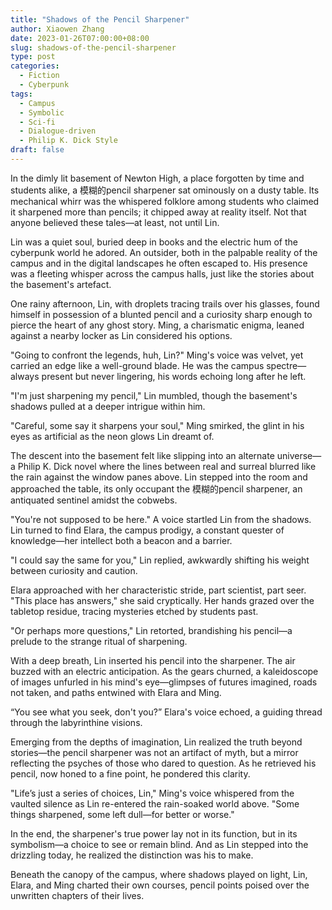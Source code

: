 ```yaml
---
title: "Shadows of the Pencil Sharpener"
author: Xiaowen Zhang
date: 2023-01-26T07:00:00+08:00
slug: shadows-of-the-pencil-sharpener
type: post
categories:
  - Fiction
  - Cyberpunk
tags:
  - Campus
  - Symbolic
  - Sci-fi
  - Dialogue-driven
  - Philip K. Dick Style
draft: false
---
```


In the dimly lit basement of Newton High, a place forgotten by time and students alike, a 模糊的pencil sharpener sat ominously on a dusty table. Its mechanical whirr was the whispered folklore among students who claimed it sharpened more than pencils; it chipped away at reality itself. Not that anyone believed these tales—at least, not until Lin.

Lin was a quiet soul, buried deep in books and the electric hum of the cyberpunk world he adored. An outsider, both in the palpable reality of the campus and in the digital landscapes he often escaped to. His presence was a fleeting whisper across the campus halls, just like the stories about the basement's artefact.

One rainy afternoon, Lin, with droplets tracing trails over his glasses, found himself in possession of a blunted pencil and a curiosity sharp enough to pierce the heart of any ghost story. Ming, a charismatic enigma, leaned against a nearby locker as Lin considered his options.

"Going to confront the legends, huh, Lin?" Ming's voice was velvet, yet carried an edge like a well-ground blade. He was the campus spectre—always present but never lingering, his words echoing long after he left.

"I'm just sharpening my pencil," Lin mumbled, though the basement's shadows pulled at a deeper intrigue within him.

"Careful, some say it sharpens your soul," Ming smirked, the glint in his eyes as artificial as the neon glows Lin dreamt of.

The descent into the basement felt like slipping into an alternate universe—a Philip K. Dick novel where the lines between real and surreal blurred like the rain against the window panes above. Lin stepped into the room and approached the table, its only occupant the 模糊的pencil sharpener, an antiquated sentinel amidst the cobwebs.

"You're not supposed to be here." A voice startled Lin from the shadows. Lin turned to find Elara, the campus prodigy, a constant quester of knowledge—her intellect both a beacon and a barrier.

"I could say the same for you," Lin replied, awkwardly shifting his weight between curiosity and caution.

Elara approached with her characteristic stride, part scientist, part seer. "This place has answers," she said cryptically. Her hands grazed over the tabletop residue, tracing mysteries etched by students past.

"Or perhaps more questions," Lin retorted, brandishing his pencil—a prelude to the strange ritual of sharpening.

With a deep breath, Lin inserted his pencil into the sharpener. The air buzzed with an electric anticipation. As the gears churned, a kaleidoscope of images unfurled in his mind's eye—glimpses of futures imagined, roads not taken, and paths entwined with Elara and Ming.

“You see what you seek, don't you?” Elara's voice echoed, a guiding thread through the labyrinthine visions.

Emerging from the depths of imagination, Lin realized the truth beyond stories—the pencil sharpener was not an artifact of myth, but a mirror reflecting the psyches of those who dared to question. As he retrieved his pencil, now honed to a fine point, he pondered this clarity.

"Life’s just a series of choices, Lin," Ming's voice whispered from the vaulted silence as Lin re-entered the rain-soaked world above. "Some things sharpened, some left dull—for better or worse."

In the end, the sharpener's true power lay not in its function, but in its symbolism—a choice to see or remain blind. And as Lin stepped into the drizzling today, he realized the distinction was his to make.

Beneath the canopy of the campus, where shadows played on light, Lin, Elara, and Ming charted their own courses, pencil points poised over the unwritten chapters of their lives.